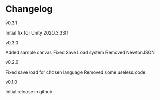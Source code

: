 # Changelog

v0.3.1

Initial fix for Unity 2020.3.33f1

v0.3.0

Added sample canvas
Fixed Save Load system
Removed NewtonJSON

v0.2.0

Fixed save load for chosen language 
Removed some useless code

v0.1.0

Initial release in github